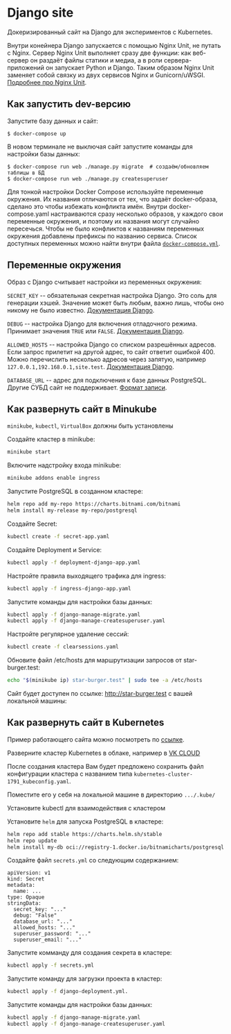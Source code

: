 # Django site

Докеризированный сайт на Django для экспериментов с Kubernetes.

Внутри конейнера Django запускается с помощью Nginx Unit, не путать с Nginx. Сервер Nginx Unit выполняет сразу две функции: как веб-сервер он раздаёт файлы статики и медиа, а в роли сервера-приложений он запускает Python и Django. Таким образом Nginx Unit заменяет собой связку из двух сервисов Nginx и Gunicorn/uWSGI. [Подробнее про Nginx Unit](https://unit.nginx.org/).

## Как запустить dev-версию

Запустите базу данных и сайт:

```shell-session
$ docker-compose up
```

В новом терминале не выключая сайт запустите команды для настройки базы данных:

```shell-session
$ docker-compose run web ./manage.py migrate  # создаём/обновляем таблицы в БД
$ docker-compose run web ./manage.py createsuperuser
```

Для тонкой настройки Docker Compose используйте переменные окружения. Их названия отличаются от тех, что задаёт docker-образа, сделано это чтобы избежать конфликта имён. Внутри docker-compose.yaml настраиваются сразу несколько образов, у каждого свои переменные окружения, и поэтому их названия могут случайно пересечься. Чтобы не было конфликтов к названиям переменных окружения добавлены префиксы по названию сервиса. Список доступных переменных можно найти внутри файла [`docker-compose.yml`](./docker-compose.yml).

## Переменные окружения

Образ с Django считывает настройки из переменных окружения:

`SECRET_KEY` -- обязательная секретная настройка Django. Это соль для генерации хэшей. Значение может быть любым, важно лишь, чтобы оно никому не было известно. [Документация Django](https://docs.djangoproject.com/en/3.2/ref/settings/#secret-key).

`DEBUG` -- настройка Django для включения отладочного режима. Принимает значения `TRUE` или `FALSE`. [Документация Django](https://docs.djangoproject.com/en/3.2/ref/settings/#std:setting-DEBUG).

`ALLOWED_HOSTS` -- настройка Django со списком разрешённых адресов. Если запрос прилетит на другой адрес, то сайт ответит ошибкой 400. Можно перечислить несколько адресов через запятую, например `127.0.0.1,192.168.0.1,site.test`. [Документация Django](https://docs.djangoproject.com/en/3.2/ref/settings/#allowed-hosts).

`DATABASE_URL` -- адрес для подключения к базе данных PostgreSQL. Другие СУБД сайт не поддерживает. [Формат записи](https://github.com/jacobian/dj-database-url#url-schema).

## Как развернуть сайт в Minukube

`minikube`, `kubectl`, `VirtualBox` должны быть установлены

Создайте кластер в minikube:
```sh
minikube start
```

Включите надстройку входа minikube:
```sh
minikube addons enable ingress
```

Запустите PostgreSQL в созданном кластере:
```sh
helm repo add my-repo https://charts.bitnami.com/bitnami
helm install my-release my-repo/postgresql
```

Создайте Secret:
```sh
kubectl create -f secret-app.yaml
```

Создайте Deployment и Service:
```sh
kubectl apply -f deployment-django-app.yaml
```

Настройте правила выходящего трафика для ingress:
```sh
kubectl apply -f ingress-django-app.yaml
```

Запустите команды для настройки базы данных:
```sh
kubectl apply -f django-manage-migrate.yaml
kubectl apply -f django-manage-createsuperuser.yaml
```

Настройте регулярное удаление сессий:
```sh
kubectl create -f clearsessions.yaml
```

Обновите файл /etc/hosts для маршрутизации запросов от star-burger.test:
```sh
echo "$(minikube ip) star-burger.test" | sudo tee -a /etc/hosts
```

Сайт будет доступен по ссылке: http://star-burger.test с вашей локальной машины:

## Как развернуть сайт в Kubernetes
Пример работающего сайта можно посмотреть по [ссылке](http://star-burger.ru/admin/login/?next=/admin/).

Разверните кластер Kubernetes в облаке, например в [VK CLOUD](https://mcs.mail.ru/)

После создания кластера Вам будет предложено сохранить файл конфигурации кластера с названием типа `kubernetes-cluster-1791_kubeconfig.yaml`.

Поместите его у себя на локальной машине в директорию `.../.kube/`

Установите kubectl для взаимодействия с кластером

Установите `helm` для запуска PostgreSQL в кластере: 
```sh
helm repo add stable https://charts.helm.sh/stable
helm repo update
helm install my-db oci://registry-1.docker.io/bitnamicharts/postgresql
```
Создайте файл `secrets.yml` со следующим содержанием:

```
apiVersion: v1
kind: Secret
metadata:
  name: ...
type: Opaque
stringData:
  secret_key: "..."
  debug: "False"
  database_url: "..."
  allowed_hosts: "..."
  superuser_password: "..."
  superuser_email: "..."
```

Запустите комманду для создания секрета в кластере:
```sh
kubectl apply -f secrets.yml
```
Запустите команду для загрузки проекта в кластер:
```sh
kubectl apply -f django-deployment.yml.
```
Запустите команды для настройки базы данных:
```sh
kubectl apply -f django-manage-migrate.yaml
kubectl apply -f django-manage-createsuperuser.yaml
```
